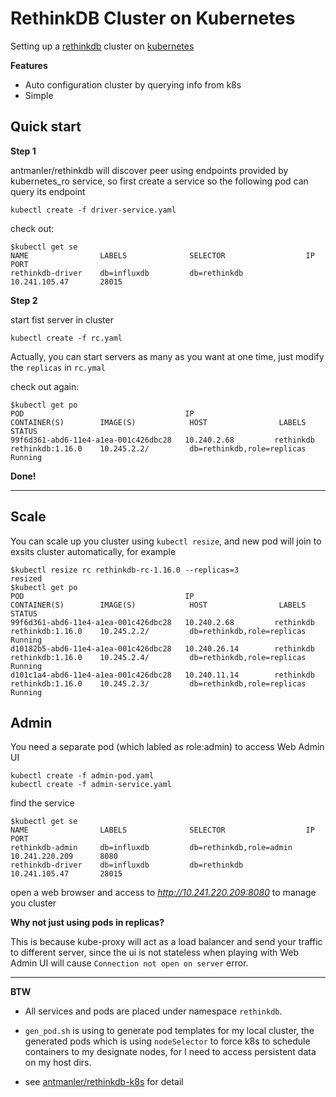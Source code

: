 RethinkDB Cluster on Kubernetes
==============================

Setting up a [rethinkdb](http://rethinkdb.com/) cluster on [kubernetes](http://kubernetes.io)

**Features**

 * Auto configuration cluster by querying info from k8s
 * Simple

Quick start
-----------

**Step 1**

antmanler/rethinkdb will discover peer using endpoints provided by kubernetes_ro service,
so first create a service so the following pod can query its endpoint

```shell
kubectl create -f driver-service.yaml
```

check out:

```shell
$kubectl get se
NAME                LABELS              SELECTOR                  IP                  PORT
rethinkdb-driver    db=influxdb         db=rethinkdb              10.241.105.47       28015
```

**Step 2**

start fist server in cluster

```shell
kubectl create -f rc.yaml
```

Actually, you can start servers as many as you want at one time, just modify the `replicas` in `rc.ymal`

check out again:

```shell
$kubectl get po
POD                                    IP                  CONTAINER(S)        IMAGE(S)            HOST                LABELS                       STATUS
99f6d361-abd6-11e4-a1ea-001c426dbc28   10.240.2.68         rethinkdb           rethinkdb:1.16.0    10.245.2.2/         db=rethinkdb,role=replicas   Running
```

**Done!**


---

Scale
-----

You can scale up you cluster using `kubectl resize`, and new pod will join to exsits cluster automatically, for example


```shell
$kubectl resize rc rethinkdb-rc-1.16.0 --replicas=3
resized
$kubectl get po
POD                                    IP                  CONTAINER(S)        IMAGE(S)            HOST                LABELS                       STATUS
99f6d361-abd6-11e4-a1ea-001c426dbc28   10.240.2.68         rethinkdb           rethinkdb:1.16.0    10.245.2.2/         db=rethinkdb,role=replicas   Running
d10182b5-abd6-11e4-a1ea-001c426dbc28   10.240.26.14        rethinkdb           rethinkdb:1.16.0    10.245.2.4/         db=rethinkdb,role=replicas   Running
d101c1a4-abd6-11e4-a1ea-001c426dbc28   10.240.11.14        rethinkdb           rethinkdb:1.16.0    10.245.2.3/         db=rethinkdb,role=replicas   Running
```

Admin
-----

You need a separate pod (which labled as role:admin) to access Web Admin UI

```shell
kubectl create -f admin-pod.yaml
kubectl create -f admin-service.yaml
```

find the service

```shell
$kubectl get se
NAME                LABELS              SELECTOR                  IP                  PORT
rethinkdb-admin     db=influxdb         db=rethinkdb,role=admin   10.241.220.209      8080
rethinkdb-driver    db=influxdb         db=rethinkdb              10.241.105.47       28015
```

open a web browser and access to *http://10.241.220.209:8080* to manage you cluster

**Why not just using pods in replicas?**

This is because kube-proxy will act as a load balancer and send your traffic to different server,
since the ui is not stateless when playing with Web Admin UI will cause `Connection not open on server` error.


- - -

**BTW**

  * All services and pods are placed under namespace `rethinkdb`.

  * `gen_pod.sh` is using to generate pod templates for my local cluster,
the generated pods which is using `nodeSelector` to force k8s to schedule containers to my designate nodes, for I need to access persistent data on my host dirs.

  * see [antmanler/rethinkdb-k8s](https://github.com/antmanler/rethinkdb-k8s) for detail
